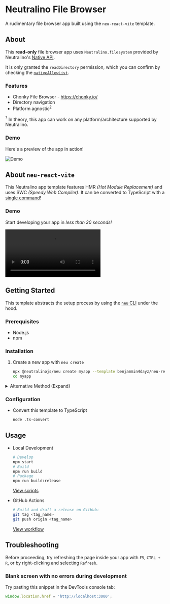 # Neutralino File Browser

A rudimentary file browser app built using the `neu-react-vite` template.

## About

This **read-only** file browser app uses `Neutralino.filesystem` provided by Neutralino's [Native API](https://neutralino.js.org/docs/api/overview).

It is only granted the `readDirectory` permission, which you can confirm by checking the [`nativeAllowList`][neu-conf].

### Features

- Chonky File Browser - https://chonky.io/
- Directory navigation
- Platform agnostic<sup>[?](#platform-footnote)</sup>

<a name="platform-footnote"></a>
<sup>?</sup> In theory, this app can work on any platform/architecture supported by Neutralino.

### Demo

Here's a preview of the app in action!

![Demo](https://github.com/benjammin4dayz/neu-react-vite/assets/42326027/29c371a2-a3ce-4acd-9e79-26f403161ed1)

## About `neu-react-vite`

This Neutralino app template features HMR _(Hot Module Replacement)_ and uses SWC _(Speedy Web Compiler)_. It can be converted to TypeScript with a <a href="#configuration">single command</a>!

### Demo

Start developing your app in _less than 30 seconds!_

<video src="https://github.com/benjammin4dayz/neu-react-vite/assets/42326027/cdbbc6cd-a485-42dc-b620-1c285bac8f17"></video>

## Getting Started

This template abstracts the setup process by using the [`neu` CLI][neu-cli] under the hood.

### Prerequisites

- Node.js
- npm

### Installation

1. Create a new app with `neu create`

   ```bash
   npx @neutralinojs/neu create myapp --template benjammin4dayz/neu-react-vite
   cd myapp
   ```

<details>
   <summary>Alternative Method (Expand)</summary>

1.  Clone the repo

    ```bash
    git clone --depth=1 https://github.com/benjammin4dayz/neu-react-vite.git
    cd neu-react-vite
    ```

2.  Install dependencies

    ```bash
    npm run setup
    ```

    </details>

### Configuration

- Convert this template to TypeScript

  ```bash
  node .ts-convert
  ```

## Usage

- Local Development

  ```bash
  # Develop
  npm start
  # Build
  npm run build
  # Package
  npm run build:release
  ```

  [View scripts][npm-scripts]

- GitHub Actions

  ```bash
  # Build and draft a release on GitHub:
  git tag <tag_name>
  git push origin <tag_name>
  ```

  [View workflow][workflow-file]

## Troubleshooting

Before proceeding, try refreshing the page inside your app with `F5`, `CTRL + R`, or by right-clicking and selecting `Refresh`.

### Blank screen with no errors during development

Try pasting this snippet in the DevTools console tab:

```js
window.location.href = 'http://localhost:3000';
```

<!-- Links -->

[neu-cli]: https://neutralino.js.org/docs/cli/neu-cli
[neu-conf]: ./neutralino.config.json
[npm-scripts]: ./package.json
[workflow-file]: .github/workflows/create-neutralinojs-app.yml

